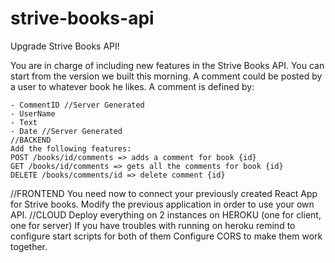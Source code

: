 # strive-books-api



Upgrade Strive Books API!

You are in charge of including new features in the Strive Books API.
You can start from the version we built this morning.
A comment could be posted by a user to whatever book he likes.
A comment is defined by:
    
    - CommentID //Server Generated
    - UserName
    - Text
    - Date //Server Generated
    //BACKEND
    Add the following features:
    POST /books/id/comments => adds a comment for book {id}
    GET /books/id/comments => gets all the comments for book {id}
    DELETE /books/comments/id => delete comment {id}
    

//FRONTEND
You need now to connect your previously created React App for Strive books.
Modify the previous application in order to use your own API.
//CLOUD
Deploy everything on 2 instances on HEROKU (one for client, one for server)
If you have troubles with running on heroku remind to configure start scripts for both of them
Configure CORS to make them work together.


